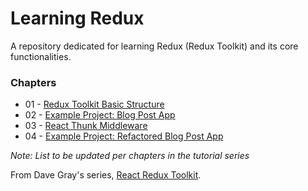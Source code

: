 # Learning Redux

A repository dedicated for learning Redux (Redux Toolkit) and its core functionalities.

### Chapters
* 01 - [Redux Toolkit Basic Structure](https://github.com/RyouHikaru/learning-redux-ch-01)
* 02 - [Example Project: Blog Post App](https://github.com/RyouHikaru/learning-redux-ch-02)
* 03 - [React Thunk Middleware](https://github.com/RyouHikaru/learning-redux-ch-03)
* 04 - [Example Project: Refactored Blog Post App](https://github.com/RyouHikaru/learning-redux-ch-04)

_Note: List to be updated per chapters in the tutorial series_

From Dave Gray's series, [React Redux Toolkit](https://www.youtube.com/playlist?list=PL0Zuz27SZ-6M1J5I1w2-uZx36Qp6qhjKo).
